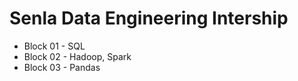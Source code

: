 # Senla Data Engineering Intership

- Block 01 - SQL
- Block 02 - Hadoop, Spark
- Block 03 - Pandas
